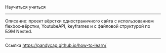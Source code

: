 Научиться учиться
_________________

Описание: проект вёрстки одностраничного сайта с использованием
flexbox-вёрстки, YoutubeAPI, keyframes и с файловой структурой по БЭМ Nested.
______________________________
Ссылка https://pandycap.github.io/how-to-learn/
